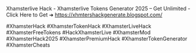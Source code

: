 Xhamsterlive Hack - Xhamsterlive Tokens Generator 2025 – Get Unlimited  - Click Here to Get ➜ 	https://xhmtershackgenerate.blogspot.com/

#XhamsterHack #XhamsterTokenHack #XhamsterLiveHack #XhamsterFreeTokens #HackXhamsterLive #XhamsterMod #XhamsterHack2025 #XhamsterPremiumHack #XhamsterTokenGenerator #XhamsterCheats
